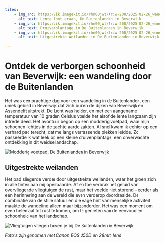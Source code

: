 ```yaml
---
tiles:
    - img_src: https://ik.imagekit.io/rhn00jwt/tr:w-200/2025-02-26_wandeling-buitenlanden-beverwijk/2025-02-26_wandeling-buitenlanden-beverwijk-02.JPG?updatedAt=1740601136108
      alt_text: Lente komt eraan, De Buitenlanden in Beverwijk
    - img_src: https://ik.imagekit.io/rhn00jwt/tr:w-200/2025-02-26_wandeling-buitenlanden-beverwijk/2025-02-26_wandeling-buitenlanden-beverwijk-03.JPG?updatedAt=1740601134747
      alt_text: Druivenplantage in De Buitenlanden in Beverwijk
    - img_src: https://ik.imagekit.io/rhn00jwt/tr:w-200/2025-02-26_wandeling-buitenlanden-beverwijk/2025-02-26_wandeling-buitenlanden-beverwijk-04.JPG?updatedAt=1740601137357
      alt_text: Uitgestrekte Weilanden in De Buitenlanden in Beverwijk

---
```


# Ontdek de verborgen schoonheid van Beverwijk: een wandeling door de Buitenlanden

Het was een prachtige dag voor een wandeling in de Buitenlanden, een uniek gebied in Beverwijk dat zich buiten de dijken van Beverwijk en Assendelft uitstrekt. De lucht was helder, en met een aangename temperatuur van 10 graden Celsius voelde het alsof de lente langzaam zijn intrede deed. Het avontuur begon op een modderig voetpad, waar mijn schoenen lichtjes in de zachte aarde zakten. Al snel kwam ik echter op een verhard pad terecht, dat me langs verrassende plekken leidde. Zo passeerde ik wat leek op een kleine druivenplantage, een onverwachte ontdekking in dit weidse landschap.

![Modderig voetpad, De Buitenlanden in Beverwijk](https://ik.imagekit.io/rhn00jwt/tr:w-800/2025-02-26_wandeling-buitenlanden-beverwijk/2025-02-26_wandeling-buitenlanden-beverwijk-05.jpg?updatedAt=1740601134391)

## Uitgestrekte weilanden
Het pad slingerde verder door uitgestrekte weilanden, waar het groen zich in alle tinten aan mij openbaarde. Af en toe verbrak het geluid van overvliegende vliegtuigen de rust, maar het voelde niet storend – eerder als een herinnering aan de wereld die even verderop doordraaide. De combinatie van de stille natuur en die vage hint van menselijke activiteit maakte de wandeling alleen maar bijzonderder. Het was een moment om even helemaal tot rust te komen, om te genieten van de eenvoud en schoonheid van het landschap.

![Vliegtuigen vliegen boven je bij De Buitenlanden in Beverwijk](https://ik.imagekit.io/rhn00jwt/tr:w-800/2025-02-26_wandeling-buitenlanden-beverwijk/2025-02-26_wandeling-buitenlanden-beverwijk-01.JPG?updatedAt=1740601133726)

*Foto's zijn genomen met Canon EOS 350D en 28mm lens*